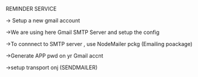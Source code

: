REMINDER SERVICE 

-> Setup a new gmail account

->We are using here Gmail SMTP Server and setup the config

->To connnect to SMTP server , use NodeMailer pckg (Emailing poackage)

->Generate APP pwd on yr Gmail accnt

->setup transport onj (SENDMAILER)